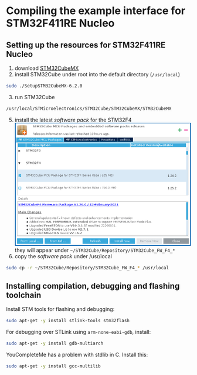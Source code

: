 # Compiling the example interface for STM32F411RE Nucleo

## Setting up the resources for STM32F411RE Nucleo

1. download [STM32CubeMX](https://www.st.com/en/development-tools/stm32cubemx.html)
2. install STM32Cube under root into the default directory (`/usr/local`)
```bash
sudo ./SetupSTM32CubeMX-6.2.0
```
3. run STM32Cube
```bash
/usr/local/STMicroelectronics/STM32Cube/STM32CubeMX/STM32CubeMX
```
5. install the latest *software pack* for the STM32F4
![image](./fig/stmcube_resources.png)
they will appear under `~/STM32Cube/Repository/STM32Cube_FW_F4_*`
5. copy the *software pack* under /usr/local
```bash
sudo cp -r ~/STM32Cube/Repository/STM32Cube_FW_F4_* /usr/local
```

## Installing compilation, debugging and flashing toolchain

Install STM tools for flashing and debugging:
```bash
sudo apt-get -y install stlink-tools stm32flash
```

For debugging over STLink using `arm-none-eabi-gdb`, install:
```bash
sudo apt-get -y install gdb-multiarch
```

YouCompleteMe has a problem with stdlib in C. Install this:
```bash
sudo apt-get -y install gcc-multilib
```
